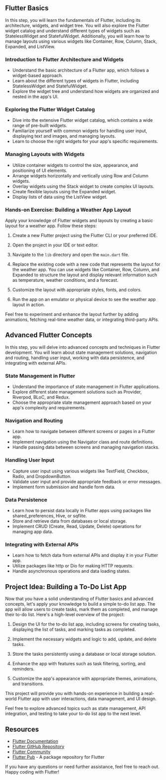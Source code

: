 ## Flutter Basics

In this step, you will learn the fundamentals of Flutter, including its architecture, widgets, and widget tree. You will also explore the Flutter widget catalog and understand different types of widgets such as StatelessWidget and StatefulWidget. Additionally, you will learn how to manage layouts using various widgets like Container, Row, Column, Stack, Expanded, and ListView.

### Introduction to Flutter Architecture and Widgets

- Understand the basic architecture of a Flutter app, which follows a widget-based approach.
- Learn about the different types of widgets in Flutter, including StatelessWidget and StatefulWidget.
- Explore the widget tree and understand how widgets are organized and nested in the app's UI.

### Exploring the Flutter Widget Catalog

- Dive into the extensive Flutter widget catalog, which contains a wide range of pre-built widgets.
- Familiarize yourself with common widgets for handling user input, displaying text and images, and managing layouts.
- Learn to choose the right widgets for your app's specific requirements.

### Managing Layouts with Widgets

- Utilize container widgets to control the size, appearance, and positioning of UI elements.
- Arrange widgets horizontally and vertically using Row and Column widgets.
- Overlay widgets using the Stack widget to create complex UI layouts.
- Create flexible layouts using the Expanded widget.
- Display lists of data using the ListView widget.

### Hands-on Exercise: Building a Weather App Layout

Apply your knowledge of Flutter widgets and layouts by creating a basic layout for a weather app. Follow these steps:

1. Create a new Flutter project using the Flutter CLI or your preferred IDE.

2. Open the project in your IDE or text editor.

3. Navigate to the `lib` directory and open the `main.dart` file.

4. Replace the existing code with a new code that represents the layout for the weather app. You can use widgets like Container, Row, Column, and Expanded to structure the layout and display relevant information such as temperature, weather conditions, and a forecast.

5. Customize the layout with appropriate styles, fonts, and colors.

6. Run the app on an emulator or physical device to see the weather app layout in action.

Feel free to experiment and enhance the layout further by adding animations, fetching real-time weather data, or integrating third-party APIs.

## Advanced Flutter Concepts

In this step, you will delve into advanced concepts and techniques in Flutter development. You will learn about state management solutions, navigation and routing, handling user input, working with data persistence, and integrating with external APIs.

### State Management in Flutter

- Understand the importance of state management in Flutter applications.
- Explore different state management solutions such as Provider, Riverpod, BLoC, and Redux.
- Choose the appropriate state management approach based on your app's complexity and requirements.

### Navigation and Routing

- Learn how to navigate between different screens or pages in a Flutter app.
- Implement navigation using the Navigator class and route definitions.
- Handle passing data between screens and managing navigation stacks.

### Handling User Input

- Capture user input using various widgets like TextField, Checkbox, Radio, and DropdownButton.
- Validate user input and provide appropriate feedback or error messages.
- Implement form submission and handle form data.

### Data Persistence

- Learn how to persist data locally in Flutter apps using packages like shared_preferences, Hive, or sqflite.
- Store and retrieve data from databases or local storage.
- Implement CRUD (Create, Read, Update, Delete) operations for managing app data.

### Integrating with External APIs

- Learn how to fetch data from external APIs and display it in your Flutter app.
- Utilize packages like http or Dio for making HTTP requests.
- Handle asynchronous operations and data loading states.

## Project Idea: Building a To-Do List App

Now that you have a solid understanding of Flutter basics and advanced concepts, let's apply your knowledge to build a simple to-do list app. The app will allow users to create tasks, mark them as completed, and manage their to-do list. Here's a high-level overview of the project:

1. Design the UI for the to-do list app, including screens for creating tasks, displaying the list of tasks, and marking tasks as completed.

2. Implement the necessary widgets and logic to add, update, and delete tasks.

3. Store the tasks persistently using a database or local storage solution.

4. Enhance the app with features such as task filtering, sorting, and reminders.

5. Customize the app's appearance with appropriate themes, animations, and transitions.

This project will provide you with hands-on experience in building a real-world Flutter app with user interactions, data management, and UI design.

Feel free to explore advanced topics such as state management, API integration, and testing to take your to-do list app to the next level.

## Resources

- [Flutter Documentation](https://flutter.dev/docs)
- [Flutter GitHub Repository](https://github.com/flutter/flutter)
- [Flutter Community](https://flutter.dev/community)
- [Flutter Pub](https://pub.dev/) - A package repository for Flutter

If you have any questions or need further assistance, feel free to reach out. Happy coding with Flutter!
